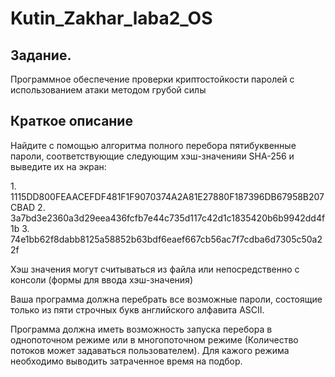 # Kutin_Zakhar_laba2_OS
<h2>Задание.</h2>
<p>Программное обеспечение проверки криптостойкости паролей с использованием атаки методом грубой силы</p>
<h2>Краткое описание</h2>
<p>Найдите с помощью алгоритма полного перебора пятибуквенные пароли, соответствующие следующим хэш-значенияи SHA-256 и выведите их на экран:</p>
1.	1115DD800FEAACEFDF481F1F9070374A2A81E27880F187396DB67958B207CBAD 
2.	3a7bd3e2360a3d29eea436fcfb7e44c735d117c42d1c1835420b6b9942dd4f1b 
3.	74e1bb62f8dabb8125a58852b63bdf6eaef667cb56ac7f7cdba6d7305c50a22f 
<p>Хэш значения могут считываться из файла или непосредственно с консоли (формы для ввода хэш-значения)</p>
<p>Ваша программа должна перебрать все возможные пароли, состоящие только из пяти строчных букв английского алфавита ASCII.</p>
<p>Программа должна иметь возможность запуска перебора в однопоточном режиме или в многопоточном режиме (Количество потоков может задаваться пользователем). Для кажого режима необходимо выводить затраченное время на подбор.</p>
